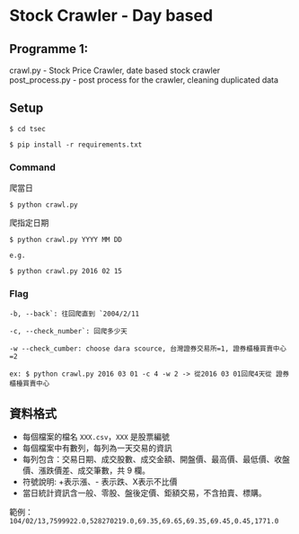 # Stock Crawler - Day based

## Programme 1:  
crawl.py - Stock Price Crawler, date based stock crawler  
post_process.py - post process for the crawler, cleaning duplicated data  


## Setup

```
$ cd tsec

$ pip install -r requirements.txt
```

### Command

爬當日

```
$ python crawl.py
```

爬指定日期

```
$ python crawl.py YYYY MM DD

e.g.

$ python crawl.py 2016 02 15
```

### Flag

```
-b, --back`: 往回爬直到 `2004/2/11

-c, --check_number`: 回爬多少天  

-w --check_cumber: choose dara scource, 台灣證券交易所=1, 證券櫃檯買賣中心=2  

ex: $ python crawl.py 2016 03 01 -c 4 -w 2 -> 從2016 03 01回爬4天從 證券櫃檯買賣中心
```


## 資料格式

- 每個檔案的檔名 `XXX.csv`，`XXX` 是股票編號
- 每個檔案中有數列，每列為一天交易的資訊
- 每列包含：交易日期、成交股數、成交金額、開盤價、最高價、最低價、收盤價、漲跌價差、成交筆數，共 9 欄。
- 符號說明: +表示漲、- 表示跌、X表示不比價
- 當日統計資訊含一般、零股、盤後定價、鉅額交易，不含拍賣、標購。

範例：`104/02/13,7599922.0,528270219.0,69.35,69.65,69.35,69.45,0.45,1771.0`
